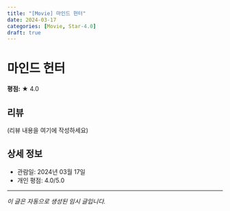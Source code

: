 ```yaml
---
title: "[Movie] 마인드 헌터"
date: 2024-03-17
categories: [Movie, Star-4.0]
draft: true
---
```


# 마인드 헌터

**평점:** ★ 4.0

## 리뷰

(리뷰 내용을 여기에 작성하세요)

## 상세 정보

- 관람일: 2024년 03월 17일
- 개인 평점: 4.0/5.0

---

*이 글은 자동으로 생성된 임시 글입니다.*
